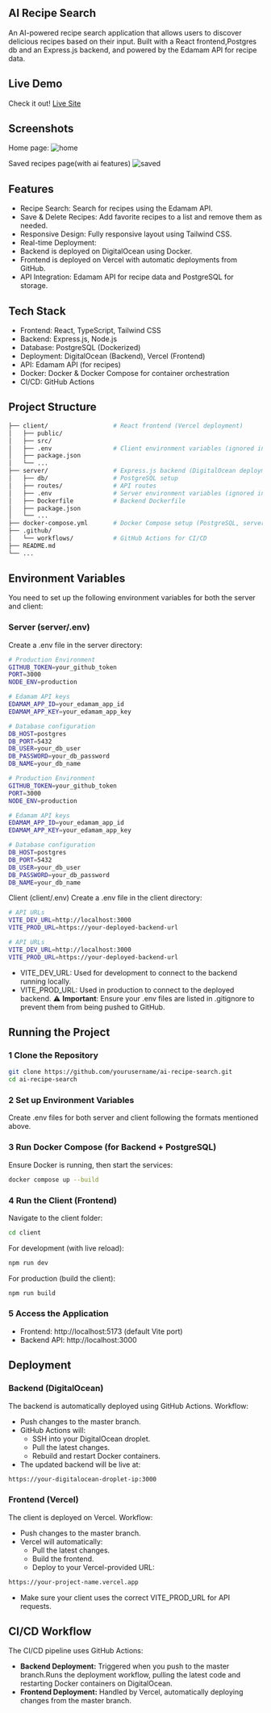 
##  AI Recipe Search 
An AI-powered recipe search application that allows users to discover delicious recipes based on their input. Built with a React frontend,Postgres db and an Express.js backend, and powered by the Edamam API for recipe data. 

##  Live Demo 

Check it out! [Live Site](https://ai-recipe-search.vercel.app/)

##  Screenshots

Home page:
![home](https://github.com/user-attachments/assets/f06ef2ee-a71d-438f-bfac-cd2e3b069926)

Saved recipes page(with ai features)
![saved](https://github.com/user-attachments/assets/a0527557-145b-4cf6-8d7c-4f03efb2b2bb)


##  Features
-  Recipe Search: Search for recipes using the Edamam API.
-  Save & Delete Recipes: Add favorite recipes to a list and remove them as needed.
-  Responsive Design: Fully responsive layout using Tailwind CSS.
-  Real-time Deployment:
  - Backend is deployed on DigitalOcean using Docker.
  - Frontend is deployed on Vercel with automatic deployments from GitHub.
-  API Integration: Edamam API for recipe data and PostgreSQL for storage.
##  Tech Stack
- Frontend: React, TypeScript, Tailwind CSS
- Backend: Express.js, Node.js
- Database: PostgreSQL (Dockerized)
- Deployment: DigitalOcean (Backend), Vercel (Frontend)
- API: Edamam API (for recipes)
- Docker: Docker & Docker Compose for container orchestration
- CI/CD: GitHub Actions
##  Project Structure
```bash
├── client/                  # React frontend (Vercel deployment)
│   ├── public/
│   ├── src/
│   ├── .env                 # Client environment variables (ignored in .gitignore)
│   ├── package.json
│   └── ...
├── server/                  # Express.js backend (DigitalOcean deployment)
│   ├── db/                  # PostgreSQL setup
│   ├── routes/              # API routes
│   ├── .env                 # Server environment variables (ignored in .gitignore)
│   ├── Dockerfile           # Backend Dockerfile
│   ├── package.json
│   └── ...
├── docker-compose.yml       # Docker Compose setup (PostgreSQL, server)
├── .github/
│   └── workflows/           # GitHub Actions for CI/CD
├── README.md
└── ...
```
##  Environment Variables
You need to set up the following environment variables for both the server and client:

###  Server (server/.env)
Create a .env file in the server directory:
```bash
# Production Environment
GITHUB_TOKEN=your_github_token
PORT=3000
NODE_ENV=production

# Edamam API keys
EDAMAM_APP_ID=your_edamam_app_id
EDAMAM_APP_KEY=your_edamam_app_key

# Database configuration
DB_HOST=postgres
DB_PORT=5432
DB_USER=your_db_user
DB_PASSWORD=your_db_password
DB_NAME=your_db_name

# Production Environment
GITHUB_TOKEN=your_github_token
PORT=3000
NODE_ENV=production

# Edamam API keys
EDAMAM_APP_ID=your_edamam_app_id
EDAMAM_APP_KEY=your_edamam_app_key

# Database configuration
DB_HOST=postgres
DB_PORT=5432
DB_USER=your_db_user
DB_PASSWORD=your_db_password
DB_NAME=your_db_name
```
 Client (client/.env)
Create a .env file in the client directory:
```bash
# API URLs
VITE_DEV_URL=http://localhost:3000
VITE_PROD_URL=https://your-deployed-backend-url

# API URLs
VITE_DEV_URL=http://localhost:3000
VITE_PROD_URL=https://your-deployed-backend-url
```
- VITE_DEV_URL: Used for development to connect to the backend running locally.
- VITE_PROD_URL: Used in production to connect to the deployed backend.
⚠️ **Important**: Ensure your .env files are listed in .gitignore to prevent them from being pushed to GitHub.

##  Running the Project
### 1 Clone the Repository
```bash
git clone https://github.com/yourusername/ai-recipe-search.git
cd ai-recipe-search
```
### 2 Set up Environment Variables
Create .env files for both server and client following the formats mentioned above.

### 3 Run Docker Compose (for Backend + PostgreSQL)
Ensure Docker is running, then start the services:
```bash
docker compose up --build
```
### 4 Run the Client (Frontend)
Navigate to the client folder:

```bash
cd client
```
For development (with live reload):
```bash
npm run dev
```
For production (build the client):
```bash
npm run build
```
### 5 Access the Application
- Frontend: http://localhost:5173 (default Vite port)
- Backend API: http://localhost:3000
##  Deployment
###  Backend (DigitalOcean)
The backend is automatically deployed using GitHub Actions.
Workflow:
- Push changes to the master branch.
- GitHub Actions will:
    - SSH into your DigitalOcean droplet.
    - Pull the latest changes.
    - Rebuild and restart Docker containers.
- The updated backend will be live at:
```bash
https://your-digitalocean-droplet-ip:3000
```
###  Frontend (Vercel)
The client is deployed on Vercel.
Workflow:

- Push changes to the master branch.
- Vercel will automatically:
    - Pull the latest changes.
    - Build the frontend.
    - Deploy to your Vercel-provided URL:
```bash
https://your-project-name.vercel.app
```
- Make sure your client uses the correct VITE_PROD_URL for API requests.
##  CI/CD Workflow
The CI/CD pipeline uses GitHub Actions:

- **Backend Deployment:**
  Triggered when you push to the master branch.Runs the deployment workflow, pulling the latest code and restarting Docker containers on DigitalOcean.
- **Frontend Deployment:**
  Handled by Vercel, automatically deploying changes from the master branch.



 

